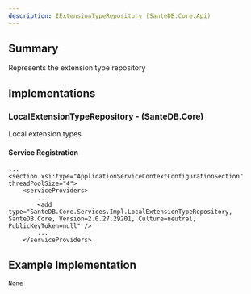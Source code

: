 ```yaml
---
description: IExtensionTypeRepository (SanteDB.Core.Api)
---
```


## Summary
Represents the extension type repository

## Implementations


### LocalExtensionTypeRepository - (SanteDB.Core)
Local extension types

#### Service Registration
```
...
<section xsi:type="ApplicationServiceContextConfigurationSection" threadPoolSize="4">
	<serviceProviders>
		...
		<add type="SanteDB.Core.Services.Impl.LocalExtensionTypeRepository, SanteDB.Core, Version=2.0.27.29201, Culture=neutral, PublicKeyToken=null" />
		...
	</serviceProviders>
```
## Example Implementation
```
None
```
